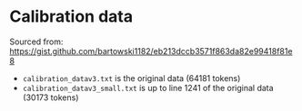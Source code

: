 # Calibration data

Sourced from: https://gist.github.com/bartowski1182/eb213dccb3571f863da82e99418f81e8

- `calibration_datav3.txt` is the original data (64181 tokens)
- `calibration_datav3_small.txt` is up to line 1241 of the original data (30173 tokens)